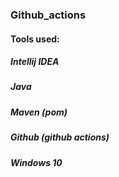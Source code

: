 ### Github_actions
#### Tools used:
##### Intellij IDEA
##### Java
##### Maven (pom)
##### Github (github actions)
##### Windows 10
